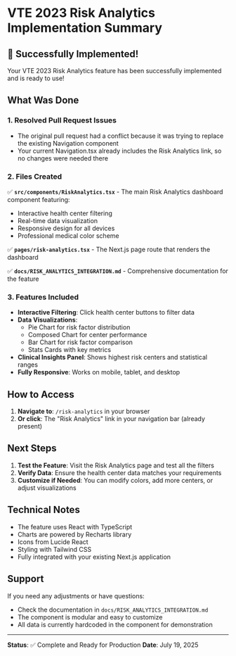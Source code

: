 # VTE 2023 Risk Analytics Implementation Summary

## 🎉 Successfully Implemented!

Your VTE 2023 Risk Analytics feature has been successfully implemented and is ready to use!

## What Was Done

### 1. **Resolved Pull Request Issues**
- The original pull request had a conflict because it was trying to replace the existing Navigation component
- Your current Navigation.tsx already includes the Risk Analytics link, so no changes were needed there

### 2. **Files Created**
✅ **`src/components/RiskAnalytics.tsx`** - The main Risk Analytics dashboard component featuring:
   - Interactive health center filtering
   - Real-time data visualization
   - Responsive design for all devices
   - Professional medical color scheme

✅ **`pages/risk-analytics.tsx`** - The Next.js page route that renders the dashboard

✅ **`docs/RISK_ANALYTICS_INTEGRATION.md`** - Comprehensive documentation for the feature

### 3. **Features Included**
- **Interactive Filtering**: Click health center buttons to filter data
- **Data Visualizations**: 
  - Pie Chart for risk factor distribution
  - Composed Chart for center performance
  - Bar Chart for risk factor comparison
  - Stats Cards with key metrics
- **Clinical Insights Panel**: Shows highest risk centers and statistical ranges
- **Fully Responsive**: Works on mobile, tablet, and desktop

## How to Access

1. **Navigate to**: `/risk-analytics` in your browser
2. **Or click**: The "Risk Analytics" link in your navigation bar (already present)

## Next Steps

1. **Test the Feature**: Visit the Risk Analytics page and test all the filters
2. **Verify Data**: Ensure the health center data matches your requirements
3. **Customize if Needed**: You can modify colors, add more centers, or adjust visualizations

## Technical Notes

- The feature uses React with TypeScript
- Charts are powered by Recharts library
- Icons from Lucide React
- Styling with Tailwind CSS
- Fully integrated with your existing Next.js application

## Support

If you need any adjustments or have questions:
- Check the documentation in `docs/RISK_ANALYTICS_INTEGRATION.md`
- The component is modular and easy to customize
- All data is currently hardcoded in the component for demonstration

---

**Status**: ✅ Complete and Ready for Production
**Date**: July 19, 2025